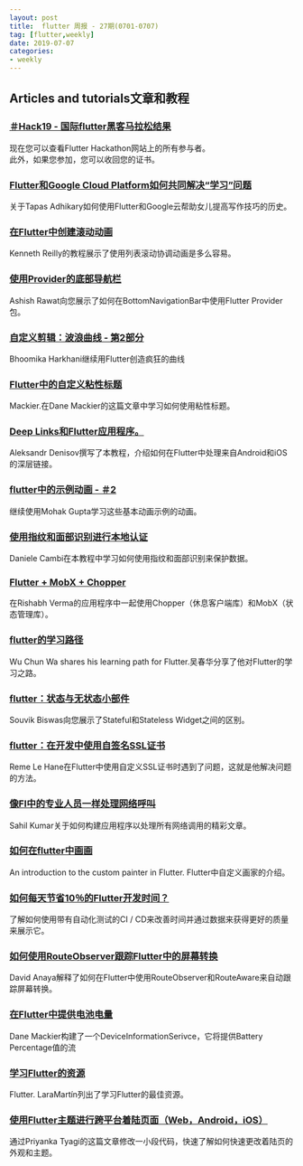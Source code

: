 ```yaml
---
layout: post
title:  flutter 周报 - 27期(0701-0707)
tag: [flutter,weekly]
date: 2019-07-07
categories:
- weekly
---
```


Articles and tutorials文章和教程
---------------------------

  

###  [＃Hack19 - 国际flutter黑客马拉松结果](https://flutterhackathon.com/)
 
现在您可以查看Flutter Hackathon网站上的所有参与者。  
此外，如果您参加，您可以收回您的证书。

###  [Flutter和Google Cloud Platform如何共同解决“学习”问题](https://blog.greenroots.info/how-flutter-and-google-cloud-platform-came-together-to-solve-a-learning-problem-cjxj9uwng001i27s14hf61teg)


关于Tapas Adhikary如何使用Flutter和Google云帮助女儿提高写作技巧的历史。

###  [在Flutter中创建滚动动画](https://itnext.io/creating-scroll-animations-in-flutter-74eb340627d9)

Kenneth Reilly的教程展示了使用列表滚动协调动画是多么容易。

### [使用Provider的底部导航栏](https://medium.com/flutterdevs/bottom-navigation-bar-using-provider-flutter-8b607beb2e5a)

Ashish Rawat向您展示了如何在BottomNavigationBar中使用Flutter Provider包。

###  [自定义剪辑：波浪曲线 \- 第2部分](https://medium.com/%40bhoomiharkhani22/custom-clipper-wave-curve-part-2-26cd54dc30f)
 
 Bhoomika Harkhani继续用Flutter创造疯狂的曲线

###  [Flutter中的自定义粘性标题](https://medium.com/flutter-community/custom-sticky-headers-in-flutter-248d3c26863)

Mackier.在Dane Mackier的这篇文章中学习如何使用粘性标题。

### [Deep Links和Flutter应用程序。](https://medium.com/%40denisov.shureg/deep-links-and-flutter-applications-how-to-handle-them-properly-8c9865af9283)
  


Aleksandr Denisov撰写了本教程，介绍如何在Flutter中处理来自Android和iOS的深层链接。

###  [flutter中的示例动画 \- ＃2](https://medium.com/flutterdevs/example-animations-in-flutter-2-1034a52f795b)
 
继续使用Mohak Gupta学习这些基本动画示例的动画。

###   [使用指纹和面部识别进行本地认证](https://medium.com/flutter-community/flutter-local-authentication-with-fingerprint-and-face-recognition-744d5d7f6c4)
 
  Daniele Cambi在本教程中学习如何使用指纹和面部识别来保护数据。

### [Flutter + MobX + Chopper](https://medium.com/%40rishabhv1509/flutter-mobx-chopper-8a1b0d7954a5)
 
 在Rishabh Verma的应用程序中一起使用Chopper（休息客户端库）和MobX（状态管理库）。

###  [flutter的学习路径](https://medium.com/%40kingwu/flutter-learning-path-d6b3b0235799)

Wu Chun Wa shares his learning path for Flutter.吴春华分享了他对Flutter的学习之路。

###  [flutter：状态与无状态小部件](https://medium.com/flutter-community/flutter-stateful-vs-stateless-db325309deae)

Souvik Biswas向您展示了Stateful和Stateless Widget之间的区别。

### [flutter：在开发中使用自签名SSL证书](https://medium.com/%40reme.lehane/flutter-using-self-signed-ssl-certificates-in-development-c3fe2d104acf)
Reme Le Hane在Flutter中使用自定义SSL证书时遇到了问题，这就是他解决问题的方法。

###  [像Fl中的专业人员一样处理网络呼叫](https://medium.com/%40xsahil03x/handling-network-calls-like-a-pro-in-flutter-31bd30c86be1)
 Sahil Kumar关于如何构建应用程序以处理所有网络调用的精彩文章。

### [如何在flutter中画画](https://medium.com/%40studymongolian/how-to-paint-in-flutter-d18c6c26df10)

An introduction to the custom painter in Flutter. Flutter中自定义画家的介绍。

### [如何每天节省10％的Flutter开发时间？](https://medium.com/flutter-community/how-to-save-10-of-flutter-development-time-every-day-40c39833d1cb&xid=17259,15700021,15700186,15700190,15700256,15700259,15700262&usg=ALkJrhiW_OVpJlxmmqTk43EjMqTIpmrMOA)
 了解如何使用带有自动化测试的CI / CD来改善时间并通过数据来获得更好的质量来展示它。

###   [如何使用RouteObserver跟踪Flutter中的屏幕转换](https://medium.com/flutter-community/how-to-track-screen-transitions-in-flutter-with-routeobserver-733984a90dea)
 
 David Anaya解释了如何在Flutter中使用RouteObserver和RouteAware来自动跟踪屏幕转换。

###  [在Flutter中提供电池电量](https://medium.com/flutter-community/provide-battery-level-in-flutter-1b69fc4e6b2d)
 
Dane Mackier构建了一个DeviceInformationSerivce，它将提供Battery Percentage值的流

###  [学习Flutter的资源](https://medium.com/flutter-community/resources-to-learn-flutter-2ade7aa73305)
 Flutter. LaraMartín列出了学习Flutter的最佳资源。

###  [使用Flutter主题进行跨平台着陆页面（Web，Android，iOS）](https://medium.com/flutter-community/using-flutter-themes-for-cross-platform-landing-page-web-android-ios-a6714c7aca99)

 通过Priyanka Tyagi的这篇文章修改一小段代码，快速了解如何快速更改着陆页的外观和主题。

   
